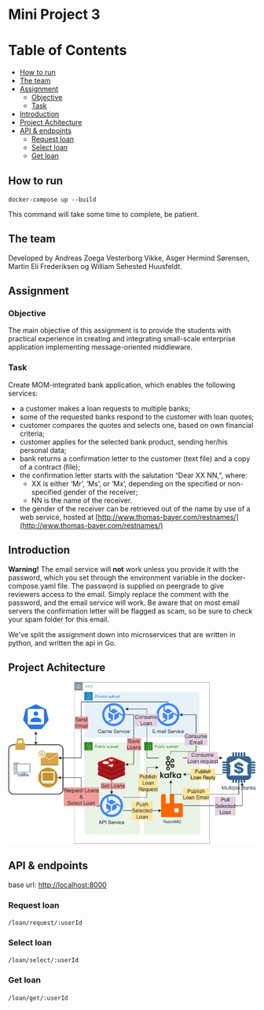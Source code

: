 # Mini Project 3

# Table of Contents
  - [How to run](#how-to-run)
  - [The team](#the-team)
  - [Assignment](#assignment)
    - [Objective](#objective)
    - [Task](#task)
  - [Introduction](#introduction)
  - [Project Achitecture](#project-achitecture)
  - [API & endpoints](#api--endpoints)
    - [Request loan](#request-loan)
    - [Select loan](#select-loan)
    - [Get loan](#get-loan)



## How to run 
```
docker-compose up --build
```
This command will take some time to complete, be patient.

## The team

Developed by Andreas Zoega Vesterborg Vikke, Asger Hermind Sørensen, Martin Eli Frederiksen og William Sehested Huusfeldt. 

## Assignment
### Objective
The main objective of this assignment is to provide the students with practical
experience in creating and integrating small-scale enterprise application implementing
message-oriented middleware.

### Task
Create MOM-integrated bank application, which enables the following services:
- a customer makes a loan requests to multiple banks;
- some of the requested banks respond to the customer with loan quotes;
- customer compares the quotes and selects one, based on own financial criteria;
- customer applies for the selected bank product, sending her/his personal data;
- bank returns a confirmation letter to the customer (text file) and a copy of a contract (file);
- the confirmation letter starts with the salutation “Dear XX NN,”, where:
    * XX is either ‘Mr’, ‘Ms’, or ‘Mx’, depending on the specified or non-specified gender
    of the receiver;
    * NN is the name of the receiver.  
- the gender of the receiver can be retrieved out of the name by use of a web service,
hosted at [http://www.thomas-bayer.com/restnames/](http://www.thomas-bayer.com/restnames/)

## Introduction

**Warning!** The email service will **not** work unless you provide it with the password, which you set through the environment variable in the docker-compose.yaml file. The password is supplied on peergrade to give reviewers access to the email. Simply replace the comment with the password, and the email service will work. Be aware that on most email servers the confirmation letter will be flagged as scam, so be sure to check your spam folder for this email. 

We've split the assignment down into microservices that are written in python, and written the api in Go. 



## Project Achitecture
![image](arkitektur.png)


## API & endpoints

base url: [http://localhost:8000](http://localhost:8000)

### Request loan
`/loan/request/:userId`

### Select loan
``/loan/select/:userId``

### Get loan
``/loan/get/:userId``